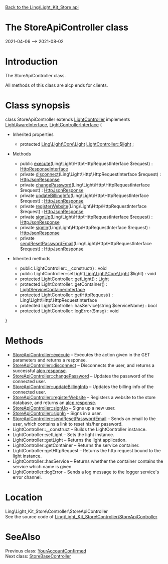 [Back to the Ling/Light_Kit_Store api](https://github.com/lingtalfi/Light_Kit_Store/blob/master/doc/api/Ling/Light_Kit_Store.md)



The StoreApiController class
================
2021-04-06 --> 2021-08-02






Introduction
============

The StoreApiController class.

All methods of this class are alcp ends for clients.



Class synopsis
==============


class <span class="pl-k">StoreApiController</span> extends [LightController](https://github.com/lingtalfi/Light/blob/master/doc/api/Ling/Light/Controller/LightController.md) implements [LightAwareInterface](https://github.com/lingtalfi/Light/blob/master/doc/api/Ling/Light/Core/LightAwareInterface.md), [LightControllerInterface](https://github.com/lingtalfi/Light/blob/master/doc/api/Ling/Light/Controller/LightControllerInterface.md) {

- Inherited properties
    - protected [Ling\Light\Core\Light](https://github.com/lingtalfi/Light/blob/master/doc/api/Ling/Light/Core/Light.md) [LightController::$light](#property-light) ;

- Methods
    - public [execute](https://github.com/lingtalfi/Light_Kit_Store/blob/master/doc/api/Ling/Light_Kit_Store/Controller/StoreApiController/execute.md)(Ling\Light\Http\HttpRequestInterface $request) : [HttpResponseInterface](https://github.com/lingtalfi/Light/blob/master/doc/api/Ling/Light/Http/HttpResponseInterface.md)
    - private [disconnect](https://github.com/lingtalfi/Light_Kit_Store/blob/master/doc/api/Ling/Light_Kit_Store/Controller/StoreApiController/disconnect.md)(Ling\Light\Http\HttpRequestInterface $request) : [HttpJsonResponse](https://github.com/lingtalfi/Light/blob/master/doc/api/Ling/Light/Http/HttpJsonResponse.md)
    - private [changePassword](https://github.com/lingtalfi/Light_Kit_Store/blob/master/doc/api/Ling/Light_Kit_Store/Controller/StoreApiController/changePassword.md)(Ling\Light\Http\HttpRequestInterface $request) : [HttpJsonResponse](https://github.com/lingtalfi/Light/blob/master/doc/api/Ling/Light/Http/HttpJsonResponse.md)
    - private [updateBillingInfo](https://github.com/lingtalfi/Light_Kit_Store/blob/master/doc/api/Ling/Light_Kit_Store/Controller/StoreApiController/updateBillingInfo.md)(Ling\Light\Http\HttpRequestInterface $request) : [HttpJsonResponse](https://github.com/lingtalfi/Light/blob/master/doc/api/Ling/Light/Http/HttpJsonResponse.md)
    - private [registerWebsite](https://github.com/lingtalfi/Light_Kit_Store/blob/master/doc/api/Ling/Light_Kit_Store/Controller/StoreApiController/registerWebsite.md)(Ling\Light\Http\HttpRequestInterface $request) : [HttpJsonResponse](https://github.com/lingtalfi/Light/blob/master/doc/api/Ling/Light/Http/HttpJsonResponse.md)
    - private [signUp](https://github.com/lingtalfi/Light_Kit_Store/blob/master/doc/api/Ling/Light_Kit_Store/Controller/StoreApiController/signUp.md)(Ling\Light\Http\HttpRequestInterface $request) : [HttpJsonResponse](https://github.com/lingtalfi/Light/blob/master/doc/api/Ling/Light/Http/HttpJsonResponse.md)
    - private [signIn](https://github.com/lingtalfi/Light_Kit_Store/blob/master/doc/api/Ling/Light_Kit_Store/Controller/StoreApiController/signIn.md)(Ling\Light\Http\HttpRequestInterface $request) : [HttpJsonResponse](https://github.com/lingtalfi/Light/blob/master/doc/api/Ling/Light/Http/HttpJsonResponse.md)
    - private [sendResetPasswordEmail](https://github.com/lingtalfi/Light_Kit_Store/blob/master/doc/api/Ling/Light_Kit_Store/Controller/StoreApiController/sendResetPasswordEmail.md)(Ling\Light\Http\HttpRequestInterface $request) : [HttpJsonResponse](https://github.com/lingtalfi/Light/blob/master/doc/api/Ling/Light/Http/HttpJsonResponse.md)

- Inherited methods
    - public LightController::__construct() : void
    - public LightController::setLight([Ling\Light\Core\Light](https://github.com/lingtalfi/Light/blob/master/doc/api/Ling/Light/Core/Light.md) $light) : void
    - protected LightController::getLight() : [Light](https://github.com/lingtalfi/Light/blob/master/doc/api/Ling/Light/Core/Light.md)
    - protected LightController::getContainer() : [LightServiceContainerInterface](https://github.com/lingtalfi/Light/blob/master/doc/api/Ling/Light/ServiceContainer/LightServiceContainerInterface.md)
    - protected LightController::getHttpRequest() : Ling\Light\Http\HttpRequestInterface
    - protected LightController::hasService(string $serviceName) : bool
    - protected LightController::logError($msg) : void

}






Methods
==============

- [StoreApiController::execute](https://github.com/lingtalfi/Light_Kit_Store/blob/master/doc/api/Ling/Light_Kit_Store/Controller/StoreApiController/execute.md) &ndash; Executes the action given in the GET parameters and returns a response.
- [StoreApiController::disconnect](https://github.com/lingtalfi/Light_Kit_Store/blob/master/doc/api/Ling/Light_Kit_Store/Controller/StoreApiController/disconnect.md) &ndash; Disconnects the user, and returns a successful [alcp response](https://github.com/lingtalfi/Light_AjaxHandler/blob/master/doc/pages/alcp-response.md).
- [StoreApiController::changePassword](https://github.com/lingtalfi/Light_Kit_Store/blob/master/doc/api/Ling/Light_Kit_Store/Controller/StoreApiController/changePassword.md) &ndash; Updates the password of the connected user.
- [StoreApiController::updateBillingInfo](https://github.com/lingtalfi/Light_Kit_Store/blob/master/doc/api/Ling/Light_Kit_Store/Controller/StoreApiController/updateBillingInfo.md) &ndash; Updates the billing info of the connected user.
- [StoreApiController::registerWebsite](https://github.com/lingtalfi/Light_Kit_Store/blob/master/doc/api/Ling/Light_Kit_Store/Controller/StoreApiController/registerWebsite.md) &ndash; Registers a website to the store database, and returns an [alcp response](https://github.com/lingtalfi/Light_AjaxHandler/blob/master/doc/pages/alcp-response.md).
- [StoreApiController::signUp](https://github.com/lingtalfi/Light_Kit_Store/blob/master/doc/api/Ling/Light_Kit_Store/Controller/StoreApiController/signUp.md) &ndash; Signs up a new user.
- [StoreApiController::signIn](https://github.com/lingtalfi/Light_Kit_Store/blob/master/doc/api/Ling/Light_Kit_Store/Controller/StoreApiController/signIn.md) &ndash; Signs in a user.
- [StoreApiController::sendResetPasswordEmail](https://github.com/lingtalfi/Light_Kit_Store/blob/master/doc/api/Ling/Light_Kit_Store/Controller/StoreApiController/sendResetPasswordEmail.md) &ndash; Sends an email to the user, which contains a link to reset his/her password.
- LightController::__construct &ndash; Builds the LightController instance.
- LightController::setLight &ndash; Sets the light instance.
- LightController::getLight &ndash; Returns the light application.
- LightController::getContainer &ndash; Returns the service container.
- LightController::getHttpRequest &ndash; Returns the http request bound to the light instance.
- LightController::hasService &ndash; Returns whether the container contains the service which name is given.
- LightController::logError &ndash; Sends a log message to the logger service's error channel.





Location
=============
Ling\Light_Kit_Store\Controller\StoreApiController<br>
See the source code of [Ling\Light_Kit_Store\Controller\StoreApiController](https://github.com/lingtalfi/Light_Kit_Store/blob/master/Controller/StoreApiController.php)



SeeAlso
==============
Previous class: [YourAccountConfirmed](https://github.com/lingtalfi/Light_Kit_Store/blob/master/doc/api/Ling/Light_Kit_Store/Controller/Front/YourAccountConfirmed.md)<br>Next class: [StoreBaseController](https://github.com/lingtalfi/Light_Kit_Store/blob/master/doc/api/Ling/Light_Kit_Store/Controller/StoreBaseController.md)<br>
